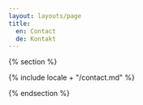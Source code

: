 ```yaml
---
layout: layouts/page
title:
  en: Contact
  de: Kontakt
---
```


{% section %}

{% include locale + "/contact.md" %}

{% endsection %}
